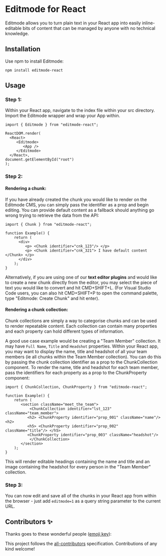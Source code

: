 # Editmode for React

Editmode allows you to turn plain text in your React app into easily inline-editable bits of content that can be managed by anyone with no technical knowledge.

## Installation
Use npm to install Editmode:
```
npm install editmode-react
```

## Usage

### Step 1:

Within your React app, navigate to the index file within your src directory. 
Import the Editmode wrapper and wrap your App within. 

```
import { Editmode } from "editmode-react";

ReactDOM.render(
  <React>
     <Editmode>
        <App />
     </Editmode>
  </React>,
document.getElementById("root")
);
```


### Step 2:

#### Rendering a chunk:

If you have already created the chunk you would like to render on the Editmode CMS, you can simply pass the identifier as a prop and begin editing. 
You can provide default content as a fallback should anything go wrong trying to retrieve the data from the API:

```
import { Chunk } from "editmode-react";

function Example() {
	return (
	  <div>
	     <p> <Chunk identifier="cnk_123"/> </p>
	     <p> <Chunk identifier="cnk_321"> I have default content </Chunk> </p>
	  </div>
	);
}
```

Alternatively, if you are using one of our **text editor plugins** and would like to create a new chunk directly from the editor, you may select the piece of text you would like to convert and hit CMD+SHIFT+L. (For Visual Studio Code users, you can also hit CMD+SHIFT+P to open the command palette, type "Editmode: Create Chunk" and hit enter).

#### Rendering a chunk collection:

Chunk collections are simply a way to categorise chunks and can be used to render repeatable content.
Each collection can contain many properties and each property can hold different types of information.

A good use case example would be creating a "Team Member" collection. It may have `Full Name`,  `Title` and `Headshot` properties. Within your React app, you may want to display the name, title and headshot of all your team members (ie all chunks within the Team Member collection). You can do this by passing the chunk collection identifier as a prop to the ChunkCollection component. To render the name, title and headshot for each team member, pass the identifiers for each property as a prop to the ChunkProperty component: 

```
import { ChunkCollection, ChunkProperty } from "editmode-react";

function Example() {
	return (
	   <section className="meet_the_team">
	       <ChunkCollection identifier="lst_123" className="team_member">
		  <h2> <ChunkProperty identifier="prop_001" className="name"/> <h2>
		  <h5> <ChunkProperty identifier="prop_002" className="title"/> </h5>
		  <ChunkProperty identifier="prop_003" className="headshot"/>
	       </ChunkCollection>
	   </section>
	);
}
```
This will render editable headings containing the name and title and an image containing the headshot for every person in the "Team Member" collection.

### Step 3:

You can now edit and save all of the chunks in your React app from within the browser - just add `editmode=1` as a query string parameter to the current URL.

## Contributors ✨

Thanks goes to these wonderful people ([emoji key](https://allcontributors.org/docs/en/emoji-key)):

<!-- ALL-CONTRIBUTORS-LIST:START - Do not remove or modify this section -->
<!-- prettier-ignore-start -->
<!-- markdownlint-disable -->
<!-- markdownlint-enable -->
<!-- prettier-ignore-end -->
<!-- ALL-CONTRIBUTORS-LIST:END -->

This project follows the [all-contributors](https://github.com/all-contributors/all-contributors) specification. Contributions of any kind welcome!